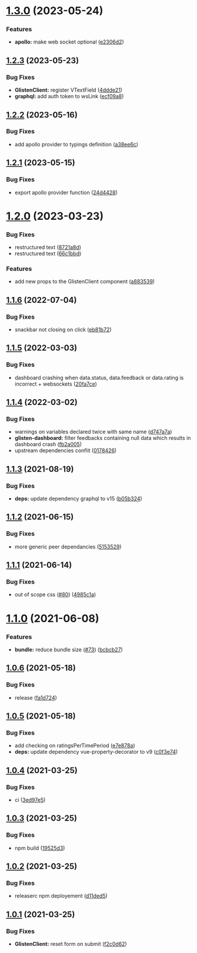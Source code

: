 # [1.3.0](https://github.com/Sanofi-IADC/glisten/compare/v1.2.3...v1.3.0) (2023-05-24)


### Features

* **apollo:** make web socket optional ([e2306d2](https://github.com/Sanofi-IADC/glisten/commit/e2306d2d44d554515b9a4362305be7426d912eb4))

## [1.2.3](https://github.com/Sanofi-IADC/glisten/compare/v1.2.2...v1.2.3) (2023-05-23)


### Bug Fixes

* **GlistenClient:** register VTextField ([4ddde21](https://github.com/Sanofi-IADC/glisten/commit/4ddde21a9e96e6d0f16619340250da2ffb7bf0ab))
* **graphql:** add auth token to wsLink ([ecf09a8](https://github.com/Sanofi-IADC/glisten/commit/ecf09a8f283d0d3ee3e746efc24f9ce1597ecbcc))

## [1.2.2](https://github.com/Sanofi-IADC/glisten/compare/v1.2.1...v1.2.2) (2023-05-16)


### Bug Fixes

* add apollo provider to typings definition ([a38ee6c](https://github.com/Sanofi-IADC/glisten/commit/a38ee6ce9ecf3f4c7fca47873c5cbe529cd126bc))

## [1.2.1](https://github.com/Sanofi-IADC/glisten/compare/v1.2.0...v1.2.1) (2023-05-15)


### Bug Fixes

* export apollo provider function ([24d4428](https://github.com/Sanofi-IADC/glisten/commit/24d4428a12fe953ccf71912577843485811f0789))

# [1.2.0](https://github.com/Sanofi-IADC/glisten/compare/v1.1.6...v1.2.0) (2023-03-23)


### Bug Fixes

* restructured text ([8721a8d](https://github.com/Sanofi-IADC/glisten/commit/8721a8d7b5eadda818c4d1ee716d83918586219e))
* restructured text ([66c1bbd](https://github.com/Sanofi-IADC/glisten/commit/66c1bbd3fa530cbce4aa2c120bbdbe2d74eca1db))


### Features

* add new props to the GlistenClient component ([a883539](https://github.com/Sanofi-IADC/glisten/commit/a883539adc75a422d3185a938f44825b51507d1f))

## [1.1.6](https://github.com/Sanofi-IADC/glisten/compare/v1.1.5...v1.1.6) (2022-07-04)


### Bug Fixes

* snackbar not closing on click ([eb81b72](https://github.com/Sanofi-IADC/glisten/commit/eb81b72674aefec27c3f7d77d7b6acf7f841e59c))

## [1.1.5](https://github.com/Sanofi-IADC/glisten/compare/v1.1.4...v1.1.5) (2022-03-03)


### Bug Fixes

* dashboard crashing when data.status, data.feedback or data.rating is incorrect + websockets ([20fa7ce](https://github.com/Sanofi-IADC/glisten/commit/20fa7cea81f0f047804c3a89fcc1a89042b354d1))

## [1.1.4](https://github.com/Sanofi-IADC/glisten/compare/v1.1.3...v1.1.4) (2022-03-02)


### Bug Fixes

* warnings on variables declared twice with same name ([d747a7a](https://github.com/Sanofi-IADC/glisten/commit/d747a7a5583427bd833a03c970883753ebfbe345))
* **glisten-dashboard:** filter feedbacks containing null data which results in dashboard crash ([fb2a005](https://github.com/Sanofi-IADC/glisten/commit/fb2a0050155ce96e9ef9c1fc7ff914919a37ebc7))
* upstream dependencies conflit ([0178426](https://github.com/Sanofi-IADC/glisten/commit/01784262b844fca9190905b413493f43f3302db5))

## [1.1.3](https://github.com/Sanofi-IADC/glisten/compare/v1.1.2...v1.1.3) (2021-08-19)


### Bug Fixes

* **deps:** update dependency graphql to v15 ([b05b324](https://github.com/Sanofi-IADC/glisten/commit/b05b3242982da6fb6eb2b5604a45323f8ff757a0))

## [1.1.2](https://github.com/Sanofi-IADC/glisten/compare/v1.1.1...v1.1.2) (2021-06-15)


### Bug Fixes

* more generic peer dependancies ([5153529](https://github.com/Sanofi-IADC/glisten/commit/5153529970b6594a12c932b587cafb63e39e448f))

## [1.1.1](https://github.com/Sanofi-IADC/glisten/compare/v1.1.0...v1.1.1) (2021-06-14)


### Bug Fixes

* out of scope css ([#80](https://github.com/Sanofi-IADC/glisten/issues/80)) ([4985c1a](https://github.com/Sanofi-IADC/glisten/commit/4985c1a2059de241edf71ee6aebf18abe0e41da4))

# [1.1.0](https://github.com/Sanofi-IADC/glisten/compare/v1.0.6...v1.1.0) (2021-06-08)


### Features

* **bundle:** reduce bundle size ([#73](https://github.com/Sanofi-IADC/glisten/issues/73)) ([bcbcb27](https://github.com/Sanofi-IADC/glisten/commit/bcbcb27b198024854ce1bf098df14a09eb1da49a))

## [1.0.6](https://github.com/Sanofi-IADC/glisten/compare/v1.0.5...v1.0.6) (2021-05-18)


### Bug Fixes

* release ([fa1d724](https://github.com/Sanofi-IADC/glisten/commit/fa1d724a5ac65ba992fb43ef0e7c17043ab3dc9a))

## [1.0.5](https://github.com/Sanofi-IADC/glisten/compare/v1.0.4...v1.0.5) (2021-05-18)


### Bug Fixes

* add checking on ratingsPerTimePeriod ([e7e878a](https://github.com/Sanofi-IADC/glisten/commit/e7e878afe9229d04395788d4b173750cd0402302))
* **deps:** update dependency vue-property-decorator to v9 ([c0f3e74](https://github.com/Sanofi-IADC/glisten/commit/c0f3e74da1fbdd79600d2e9d9ae06aaa1f326b94))

## [1.0.4](https://github.com/Sanofi-IADC/glisten/compare/v1.0.3...v1.0.4) (2021-03-25)


### Bug Fixes

* ci ([3ed97e5](https://github.com/Sanofi-IADC/glisten/commit/3ed97e5d0b36e10c4e76426e176acdfdb9659aec))

## [1.0.3](https://github.com/Sanofi-IADC/glisten/compare/v1.0.2...v1.0.3) (2021-03-25)


### Bug Fixes

* npm build ([19525d3](https://github.com/Sanofi-IADC/glisten/commit/19525d3a41f27b6721d4544ace45e305d15e39de))

## [1.0.2](https://github.com/Sanofi-IADC/glisten/compare/v1.0.1...v1.0.2) (2021-03-25)


### Bug Fixes

* releaserc npm deployement ([d11ded5](https://github.com/Sanofi-IADC/glisten/commit/d11ded55a8f1162fb43c51714718bd3c71ff9422))

## [1.0.1](https://github.com/Sanofi-IADC/glisten/compare/v1.0.0...v1.0.1) (2021-03-25)


### Bug Fixes

* **GlistenClient:** reset form on submit ([f2c0d62](https://github.com/Sanofi-IADC/glisten/commit/f2c0d62026fa1ef3c91ac2eb38d4a9954a97d250))
